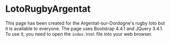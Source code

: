 # LotoRugbyArgentat
This page has been created for the Argentat-sur-Dordogne's rugby loto but it is available to everyone.
The page uses Bootstrap 4.4.1 and JQuery 3.4.1. To use it, you need to open the `index.html` file into your web browser.

